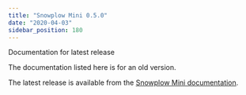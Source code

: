 ```yaml
---
title: "Snowplow Mini 0.5.0"
date: "2020-04-03"
sidebar_position: 180
---
```


Documentation for latest release

The documentation listed here is for an old version.

The latest release is available from the [Snowplow Mini documentation](/docs/pipeline-components-and-applications/snowplow-mini/index.md).

